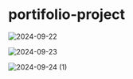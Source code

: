 # portifolio-project

![2024-09-22](https://github.com/user-attachments/assets/72e87409-3ca8-454b-ab91-c360185bbc16)

![2024-09-23](https://github.com/user-attachments/assets/6c40fb32-4eba-4ab5-a5a7-08225d611fc5)

![2024-09-24 (1)](https://github.com/user-attachments/assets/9e65a11a-29b3-4f14-9f76-2a466fc8365b)
